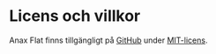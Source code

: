 Licens och villkor
==============================================

Anax Flat finns tillgängligt på [GitHub](https://github.com/canax/anax-flat) under [MIT-licens](https://github.com/canax/anax-flat/blob/master/LICENSE).
